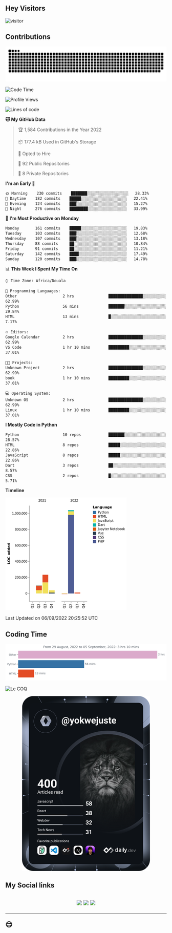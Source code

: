 ## Hey Visitors
![visitor](https://profile-counter.glitch.me/yokwejuste/count.svg)

## Contributions
<p align="center">
  <img src="https://raw.githubusercontent.com/yokwejuste/yokwejuste/output/github-contribution-grid-snake.svg" />
</p>

<!--START_SECTION:waka-->
![Code Time](http://img.shields.io/badge/Code%20Time-1%2C080%20hrs%2032%20mins-blue)

![Profile Views](http://img.shields.io/badge/Profile%20Views-16-blue)

![Lines of code](https://img.shields.io/badge/From%20Hello%20World%20I%27ve%20Written-1%20Million%20lines%20of%20code-blue)

**🐱 My GitHub Data** 

> 🏆 1,584 Contributions in the Year 2022
 > 
> 📦 177.4 kB Used in GitHub's Storage 
 > 
> 💼 Opted to Hire
 > 
> 📜 92 Public Repositories 
 > 
> 🔑 8 Private Repositories  
 > 
**I'm an Early 🐤** 

```text
🌞 Morning    230 commits    ███████░░░░░░░░░░░░░░░░░░   28.33% 
🌆 Daytime    182 commits    █████░░░░░░░░░░░░░░░░░░░░   22.41% 
🌃 Evening    124 commits    ███░░░░░░░░░░░░░░░░░░░░░░   15.27% 
🌙 Night      276 commits    ████████░░░░░░░░░░░░░░░░░   33.99%

```
📅 **I'm Most Productive on Monday** 

```text
Monday       161 commits    █████░░░░░░░░░░░░░░░░░░░░   19.83% 
Tuesday      103 commits    ███░░░░░░░░░░░░░░░░░░░░░░   12.68% 
Wednesday    107 commits    ███░░░░░░░░░░░░░░░░░░░░░░   13.18% 
Thursday     88 commits     ██░░░░░░░░░░░░░░░░░░░░░░░   10.84% 
Friday       91 commits     ██░░░░░░░░░░░░░░░░░░░░░░░   11.21% 
Saturday     142 commits    ████░░░░░░░░░░░░░░░░░░░░░   17.49% 
Sunday       120 commits    ███░░░░░░░░░░░░░░░░░░░░░░   14.78%

```


📊 **This Week I Spent My Time On** 

```text
⌚︎ Time Zone: Africa/Douala

💬 Programming Languages: 
Other                    2 hrs               ███████████████░░░░░░░░░░   62.99% 
Python                   56 mins             ███████░░░░░░░░░░░░░░░░░░   29.84% 
HTML                     13 mins             █░░░░░░░░░░░░░░░░░░░░░░░░   7.17%

🔥 Editors: 
Google Calendar          2 hrs               ███████████████░░░░░░░░░░   62.99% 
VS Code                  1 hr 10 mins        █████████░░░░░░░░░░░░░░░░   37.01%

🐱‍💻 Projects: 
Unknown Project          2 hrs               ███████████████░░░░░░░░░░   62.99% 
book                     1 hr 10 mins        █████████░░░░░░░░░░░░░░░░   37.01%

💻 Operating System: 
Unknown OS               2 hrs               ███████████████░░░░░░░░░░   62.99% 
Linux                    1 hr 10 mins        █████████░░░░░░░░░░░░░░░░   37.01%

```

**I Mostly Code in Python** 

```text
Python                   10 repos            ███████░░░░░░░░░░░░░░░░░░   28.57% 
HTML                     8 repos             █████░░░░░░░░░░░░░░░░░░░░   22.86% 
JavaScript               8 repos             █████░░░░░░░░░░░░░░░░░░░░   22.86% 
Dart                     3 repos             ██░░░░░░░░░░░░░░░░░░░░░░░   8.57% 
CSS                      2 repos             █░░░░░░░░░░░░░░░░░░░░░░░░   5.71%

```


**Timeline**

![Chart not found](https://raw.githubusercontent.com/yokwejuste/yokwejuste/master/charts/bar_graph.png) 


 Last Updated on 06/09/2022 20:25:52 UTC
<!--END_SECTION:waka-->

## Coding Time

[![wakatime-stats](https://github.com/yokwejuste/yokwejuste/blob/master/images/stat.svg)](https://wakatime.com/@yokwejuste)

![Le COQ](https://metrics.lecoq.io/yokwejuste/)
<p align="center">
  <a href="#"><img src="https://github.com/yokwejuste/yokwejuste/blob/master/devcard.svg" width="400" alt="Yonkeu K. Steve's Dev Card"/></a>
</p>
<h2>My Social links<h2>
<p align="center">
  <a href="https://twitter.com/yokwejuste"><img src="https://img.shields.io/badge/twitter-%231DA1F2.svg?style=for-the-badge&logo=Twitter&logoColor=white"></a>
  <a href="https://linkedin.com/in/yokwejuste"><img src="https://img.shields.io/badge/linkedin-%230077B5.svg?style=for-the-badge&logo=linkedin&logoColor=white"></a>
  <a href="https://instagram.com/yokwejuste0"><img src="https://img.shields.io/badge/instagram-%23E4405F.svg?style=for-the-badge&logo=Instagram&logoColor=white"></a>
</p>
<hr>
😊
